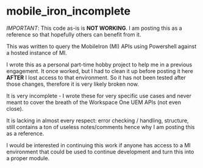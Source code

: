 # mobile_iron_incomplete

*IMPORTANT*: This code as-is is **NOT WORKING**. I am posting this as a reference so that hopefully others can benefit from it. 

This was written to query the MobileIron (MI) APIs using Powershell against a hosted instance of MI. 

I wrote this as a personal part-time hobby project to help me in a previous engagement. It once worked, but I had to clean it up before posting it here **AFTER** I lost access to that environment. So it has not been tested after those changes, therefore it is very likely broken now. 

It is very incomplete - I wrote these for very specific use cases and never meant to cover the breath of the Workspace One UEM APIs (not even close). 

It is lacking in almost every respect: error checking / handling, structure, still contains a ton of useless notes/comments hence why I am posting this as a reference. 

I would be interested in continuing this work if anyone has access to a MI environment that could be used to continue development and turn this into a proper module.